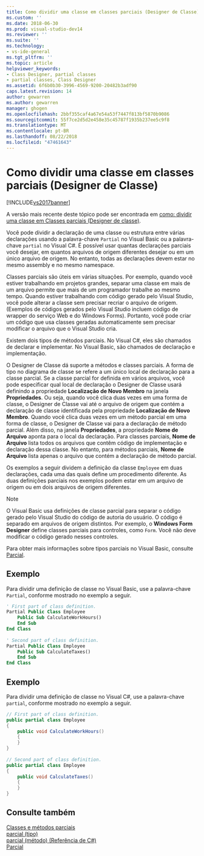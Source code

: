 ```yaml
---
title: Como dividir uma classe em classes parciais (Designer de Classe) | Microsoft Docs
ms.custom: ''
ms.date: 2018-06-30
ms.prod: visual-studio-dev14
ms.reviewer: ''
ms.suite: ''
ms.technology:
- vs-ide-general
ms.tgt_pltfrm: ''
ms.topic: article
helpviewer_keywords:
- Class Designer, partial classes
- partial classes, Class Designer
ms.assetid: 6f6b0b30-3996-4569-9200-20482b3adf90
caps.latest.revision: 14
author: gewarren
ms.author: gewarren
manager: ghogen
ms.openlocfilehash: 2bbf355caf4a67e54a53f7447f813bf5870b9086
ms.sourcegitcommit: 55f7ce2d5d2e458e35c45787f1935b237ee5c9f8
ms.translationtype: MT
ms.contentlocale: pt-BR
ms.lasthandoff: 08/22/2018
ms.locfileid: "47461643"
---
```

# <a name="how-to-split-a-class-into-partial-classes-class-designer"></a>Como dividir uma classe em classes parciais (Designer de Classe)
[!INCLUDE[vs2017banner](../includes/vs2017banner.md)]

A versão mais recente deste tópico pode ser encontrada em [como: dividir uma classe em Classes parciais (Designer de classe)](https://docs.microsoft.com/visualstudio/ide/how-to-split-a-class-into-partial-classes-class-designer).  
  
Você pode dividir a declaração de uma classe ou estrutura entre várias declarações usando a palavra-chave `Partial` no Visual Basic ou a palavra-chave `partial` no Visual C#. É possível usar quantas declarações parciais você desejar, em quantos arquivos de origem diferentes desejar ou em um único arquivo de origem. No entanto, todas as declarações devem estar no mesmo assembly e no mesmo namespace.  
  
 Classes parciais são úteis em várias situações. Por exemplo, quando você estiver trabalhando em projetos grandes, separar uma classe em mais de um arquivo permite que mais de um programador trabalhe ao mesmo tempo. Quando estiver trabalhando com código gerado pelo Visual Studio, você pode alterar a classe sem precisar recriar o arquivo de origem. (Exemplos de códigos gerados pelo Visual Studio incluem código de wrapper do serviço Web e do Windows Forms). Portanto, você pode criar um código que usa classes geradas automaticamente sem precisar modificar o arquivo que o Visual Studio cria.  
  
 Existem dois tipos de métodos parciais. No Visual C#, eles são chamados de declarar e implementar. No Visual Basic, são chamados de declaração e implementação.  
  
 O Designer de Classe dá suporte a métodos e classes parciais. A forma de tipo no diagrama de classe se refere a um único local de declaração para a classe parcial. Se a classe parcial for definida em vários arquivos, você pode especificar qual local de declaração o Designer de Classe usará definindo a propriedade **Localização de Novo Membro** na janela **Propriedades**. Ou seja, quando você clica duas vezes em uma forma de classe, o Designer de Classe vai até o arquivo de origem que contém a declaração de classe identificada pela propriedade **Localização de Novo Membro**. Quando você clica duas vezes em um método parcial em uma forma de classe, o Designer de Classe vai para a declaração de método parcial. Além disso, na janela **Propriedades**, a propriedade **Nome de Arquivo** aponta para o local da declaração. Para classes parciais, **Nome de Arquivo** lista todos os arquivos que contêm código de implementação e declaração dessa classe. No entanto, para métodos parciais, **Nome de Arquivo** lista apenas o arquivo que contém a declaração de método parcial.  
  
 Os exemplos a seguir dividem a definição da classe `Employee` em duas declarações, cada uma das quais define um procedimento diferente. As duas definições parciais nos exemplos podem estar em um arquivo de origem ou em dois arquivos de origem diferentes.  
  
> [!NOTE]
>  O Visual Basic usa definições de classe parcial para separar o código gerado pelo Visual Studio do código de autoria do usuário. O código é separado em arquivos de origem distintos. Por exemplo, o **Windows Form Designer** define classes parciais para controles, como `Form`. Você não deve modificar o código gerado nesses controles.  
  
 Para obter mais informações sobre tipos parciais no Visual Basic, consulte [Parcial](http://msdn.microsoft.com/library/7adaef80-f435-46e1-970a-269fff63b448).  
  
## <a name="example"></a>Exemplo  
 Para dividir uma definição de classe no Visual Basic, use a palavra-chave `Partial`, conforme mostrado no exemplo a seguir.  
  
```vb  
' First part of class definition.  
Partial Public Class Employee  
    Public Sub CalculateWorkHours()  
    End Sub  
End Class  
  
' Second part of class definition.  
Partial Public Class Employee  
    Public Sub CalculateTaxes()  
    End Sub  
End Class  
```  
  
## <a name="example"></a>Exemplo  
 Para dividir uma definição de classe no Visual C#, use a palavra-chave `partial`, conforme mostrado no exemplo a seguir.  
  
```csharp  
// First part of class definition.  
public partial class Employee  
{  
    public void CalculateWorkHours()  
    {  
    }  
}  
  
// Second part of class definition.  
public partial class Employee  
{  
    public void CalculateTaxes()  
    {  
    }  
}  
```  
  
## <a name="see-also"></a>Consulte também  
 [Classes e métodos parciais](http://msdn.microsoft.com/library/804cecb7-62db-4f97-a99f-60975bd59fa1)   
 [parcial (tipo)](http://msdn.microsoft.com/library/27320743-a22e-4c7b-b0b3-53afe3607334)   
 [parcial (método) (Referência de C#)](http://msdn.microsoft.com/library/43f40242-17e0-4452-8573-090503ad3137)   
 [Parcial](http://msdn.microsoft.com/library/7adaef80-f435-46e1-970a-269fff63b448)




